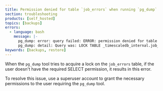 ```yaml
---
title: Permission denied for table `job_errors` when running `pg_dump`
section: troubleshooting
products: [self_hosted]
topics: [backups]
errors:
  - language: bash
    message: |-
      pg_dump: error: query failed: ERROR: permission denied for table job_errors
      pg_dump: detail: Query was: LOCK TABLE _timescaledb_internal.job_errors IN ACCESS SHARE MODE
keywords: [backups, restore]
---
```


<!---
* Use this format for writing troubleshooting sections:
 - Cause: What causes the problem?
 - Consequence: What does the user see when they hit this problem?
 - Fix/Workaround: What can the user do to fix or work around the problem? Provide a "Resolving" Procedure if required.
 - Result: When the user applies the fix, what is the result when the same action is applied?
* Copy this comment at the top of every troubleshooting page
-->

 When the `pg_dump` tool tries to acquire a lock on the `job_errors` 
 table, if the user doesn't have the required SELECT permission, it 
 results in this error.

To resolve this issue, use a superuser account to grant the necessary 
permissions to the user requiring the `pg_dump` tool.
